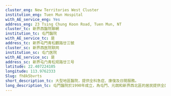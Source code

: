 ```yaml
---
cluster_eng: New Territories West Cluster
institution_eng: Tuen Mun Hospital
with_AE_service_eng: Yes
address_eng: 23 Tsing Chung Koon Road, Tuen Mun, NT
cluster_tc: 新界西醫院聯網
institution_tc: 屯門醫院
with_AE_service_tc: 是
address_tc: 新界屯門青松觀路廿三號
cluster_sc: 新界西医院联网
institution_sc: 屯门医院
with_AE_service_sc: 是
address_sc: 新界屯门青松观路廿三号
latitude: 22.407224105
longitude: 113.9762333
Slug: fh8k5bvrts
short_description_tc: 大型地區醫院，提供全科急症、康復及日間服務。
long_description_tc: 屯門醫院於1990年成立，為屯門、元朗和新界西北區的居民提供全面的急症和日間醫療服務。醫院積極推展社區護理的工作，建立多個服務中心，並組成專科外展隊，到病人家中和院舍進行探訪和提供醫療服務。
---
```

